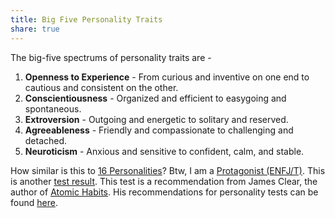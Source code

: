 ```yaml
---
title: Big Five Personality Traits
share: true
---
```


The big-five spectrums of personality traits are - 

1. **Openness to Experience** - From curious and inventive on one end to cautious and consistent on the other.
1. **Conscientiousness** - Organized and efficient to easygoing and spontaneous.
1. **Extroversion** - Outgoing and energetic to solitary and reserved.
1. **Agreeableness** - Friendly and compassionate to challenging and detached.
1. **Neuroticism** - Anxious and sensitive to confident, calm, and stable.

How similar is this to [16 Personalities](https://www.16personalities.com)? Btw, I am a [Protagonist (ENFJ/T)](https://www.16personalities.com/profiles/0ec09e918194c). This is another [test result](https://www.personalityassessor.com/ipip300/results=1454202-352/). This test is a recommendation from James Clear, the author of [Atomic Habits](./Atomic%20Habits.md). His recommendations for personality tests can be found [here](https://jamesclear.com/atomic-habits/personality).
